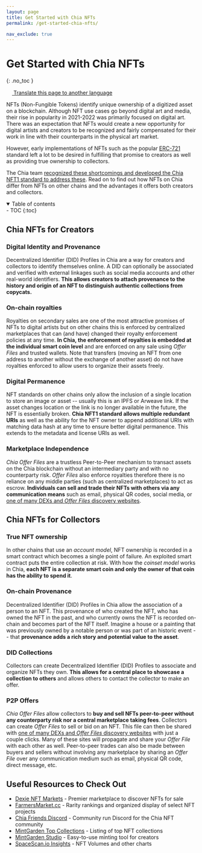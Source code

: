 ```yaml
---
layout: page
title: Get Started with Chia NFTs
permalink: /get-started-chia-nfts/

nav_exclude: true
---
```


# Get Started with Chia NFTs
{: .no_toc }

<a href="https://chialinks-com.translate.goog/get-started-chia-nfts/?_x_tr_sl=en&_x_tr_tl=zh-CN&_x_tr_hl=en&_x_tr_pto=wapp" class="btn"><img src="/assets/images/google-translate.png" width="15" /> Translate this page to another language</a>

NFTs (Non-Fungible Tokens) identify unique ownership of a digitized asset on a blockchain. Although NFT use cases go beyond digital art and media, their rise in popularity in 2021-2022 was primarily focused on digital art. There was an expectation that NFTs would create a new opportunity for digital artists and creators to be recognized and fairly compensated for their work in line with their counterparts in the physical art market.

However, early implementations of NFTs such as the popular [ERC-721](https://ethereum.org/en/developers/docs/standards/tokens/erc-721/) standard left a lot to be desired in fulfilling that promise to creators as well as providing true ownership to collectors.

The Chia team [recognized these shortcomings and developed the Chia NFT1 standard to address these](https://www.chia.net/2022/05/11/our-vision-for-chia-nfts/). Read on to find out how NFTs on Chia differ from NFTs on other chains and the advantages it offers both creators and collectors.

<details open markdown="block">
  <summary>
    Table of contents
  </summary>
- TOC
{:toc}
</details>

## Chia NFTs for Creators

### Digital Identity and Provenance
Decentralized Identifier (DID) Profiles in Chia are a way for creators and collectors to identify themselves online. A DID can optionally be associated and verified with external linkages such as social media accounts and other real-world identifiers. **This allows creators to attach provenance to the history and origin of an NFT to distinguish authentic collections from copycats.**

### On-chain royalties
Royalties on secondary sales are one of the most attractive promises of NFTs to digital artists but on other chains this is enforced by centralized marketplaces that can (and have) changed their royalty enforcement policies at any time. **In Chia, the enforcement of royalties is embedded at the individual smart coin level** and are enforced on any sale using *Offer Files* and trusted wallets. Note that transfers (moving an NFT from one address to another without the exchange of another asset) do not have royalties enforced to allow users to organize their assets freely.

### Digital Permanence
NFT standards on other chains only allow the inclusion of a single location to store an image or asset -- usually this is an IPFS or Arweave link. If the asset changes location or the link is no longer available in the future, the NFT is essentially broken. **Chia NFT1 standard allows multiple redundant URIs** as well as the ability for the NFT owner to append additional URIs with matching data hash at any time to ensure better digital permanence. This extends to the metadata and license URIs as well.

### Marketplace Independence
*Chia Offer Files* are a trustless Peer-to-Peer mechanism to transact assets on the Chia blockchain without an intermediary party and with no counterparty risk. *Offer Files* also enforce royalties therefore there is no reliance on any middle parties (such as centralized marketplaces) to act as escrow. **Individuals can sell and trade their NFTs with others via any communication means** such as email, physical QR codes, social media, or [one of many DEXs and *Offer Files* discovery websites](https://chialinks.com/nfts/#marketplaces).


## Chia NFTs for Collectors

### True NFT ownership
In other chains that use an *account model*, NFT ownership is recorded in a smart contract which becomes a single point of failure. An exploited smart contract puts the entire collection at risk. With how the *coinset model* works in Chia, **each NFT is a separate smart coin and only the owner of that coin has the ability to spend it**.

### On-chain Provenance
Decentralized Identifier (DID) Profiles in Chia allow the association of a person to an NFT. This provenance of who created the NFT, who has owned the NFT in the past, and who currently owns the NFT is recorded on-chain and becomes part of the NFT itself. Imagine a house or a painting that was previously owned by a notable person or was part of an historic event -- that **provenance adds a rich story and potential value to the asset**.

### DID Collections
Collectors can create Decentralized Identifier (DID) Profiles to associate and organize NFTs they own. **This allows for a central place to showcase a collection to others** and allows others to contact the collector to make an offer.

### P2P Offers
*Chia Offer Files* allow collectors to **buy and sell NFTs peer-to-peer without any counterparty risk nor a central marketplace taking fees**. Collectors can create *Offer Files* to sell or bid on an NFT. This file can then be shared with [one of many DEXs and *Offer Files* discovery websites](https://chialinks.com/nfts/#marketplaces) with just a couple clicks. Many of these sites will propagate and share your *Offer File* with each other as well. Peer-to-peer trades can also be made between buyers and sellers without involving any marketplace by sharing an *Offer File* over any communication medium such as email, physical QR code, direct message, etc.

<!-- 
### On-chain Royalties
By ensuring that creators are paid royalties on secondary sales, 
NFTs that have royalties configured to fully or partially pay to a known charity introduces an unavoidable cost to wash trading. Collectors can have more confidence that the pricing of these collections are not the result of market manipulation. -->


## Useful Resources to Check Out
- [Dexie NFT Markets](https://dexie.space/nft) - Premier marketplace to discover NFTs for sale
- [FarmersMarket.cc](https://farmersmarket.cc/) - Rarity rankings and organized display of select NFT projects
- [Chia Friends Discord](https://discord.com/invite/ECAteZ2B6n) - Community run Discord for the Chia NFT community
- [MintGarden Top Collections](https://mintgarden.io/collections) - Listing of top NFT collections
- [MintGarden Studio](https://mintgarden.io/mint) - Easy-to-use minting tool for creators
- [SpaceScan.io Insights](https://www.spacescan.io/xch/insight/nft-volume) - NFT Volumes and other charts